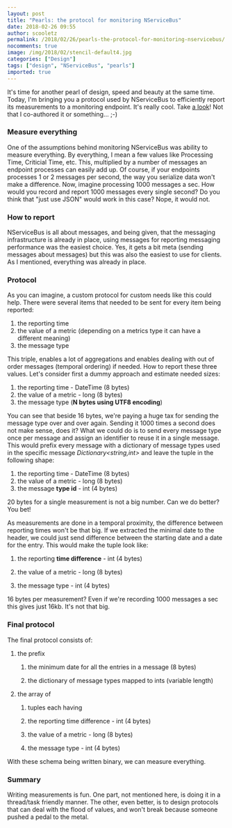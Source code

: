 ```yaml
---
layout: post
title: "Pearls: the protocol for monitoring NServiceBus"
date: 2018-02-26 09:55
author: scooletz
permalink: /2018/02/26/pearls-the-protocol-for-monitoring-nservicebus/
nocomments: true
image: /img/2018/02/stencil-default4.jpg
categories: ["Design"]
tags: ["design", "NServiceBus", "pearls"]
imported: true
---
```


It's time for another pearl of design, speed and beauty at the same time. Today, I'm bringing you a protocol used by NServiceBus to efficiently report its measurements to a monitoring endpoint. It's really cool. Take [a look](https://docs.particular.net/monitoring/metrics/in-servicepulse)! Not that I co-authored it or something... ;-)

### Measure everything

One of the assumptions behind monitoring NServiceBus was ability to measure everything. By everything, I mean a few values like Processing Time, Criticial Time, etc. This, multiplied by a number of messages an endpoint processes can easily add up. Of course, if your endpoints processes 1 or 2 messages per second, the way you serialize data won't make a difference. Now, imagine processing 1000 messages a sec. How would you record and report 1000 messages every single second? Do you think that "just use JSON" would work in this case? Nope, it would not.

### How to report

NServiceBus is all about messages, and being given, that the messaging infrastructure is already in place, using messages for reporting messaging performance was the easiest choice. Yes, it gets a bit meta (sending messages about messages) but this was also the easiest to use for clients. As I mentioned, everything was already in place.

### Protocol

As you can imagine, a custom protocol for custom needs like this could help. There were several items that needed to be sent for every item being reported:

1. the reporting time
1. the value of a metric (depending on a metrics type it can have a different meaning)
1. the message type

This triple, enables a lot of aggregations and enables dealing with out of order messages (temporal ordering) if needed. How to report these three values. Let's consider first a dummy approach and estimate needed sizes:

1. the reporting time - DateTime (8 bytes)
1. the value of a metric - long (8 bytes)
1. the message type (**N bytes using UTF8 encoding**)

You can see that beside 16 bytes, we're paying a huge tax for sending the message type over and over again. Sending it 1000 times a second does not make sense, does it? What we could do is to send every message type once per message and assign an identifier to reuse it in a single message. This would prefix every message with a dictionary of message types used in the specific message *Dictionary<string,int>* and leave the tuple in the following shape:

1. the reporting time - DateTime (8 bytes)
1. the value of a metric - long (8 bytes)
1. the message **type id** - int (4 bytes)

20 bytes for a single measurement is not a big number. Can we do better? You bet!

As measurements are done in a temporal proximity, the difference between reporting times won't be that big. If we extracted the minimal date to the header, we could just send difference between the starting date and a date for the entry. This would make the tuple look like:

1. the reporting **time difference** - int (4 bytes)

1. the value of a metric - long (8 bytes)
1. the message type - int (4 bytes)

16 bytes per measurement? Even if we're recording 1000 messages a sec this gives just 16kb. It's not that big.

### **Final protocol**

The final protocol consists of:

1. the prefix

    1.  the minimum date for all the entries in a message (8 bytes)

    2.  the dictionary of message types mapped to ints (variable length)
1. the array of

    1.  tuples each having

    1.  the reporting time difference - int (4 bytes)

    2.  the value of a metric - long (8 bytes)

    3.  the message type - int (4 bytes)


With these schema being written binary, we can measure everything.

### Summary

Writing measurements is fun. One part, not mentioned here, is doing it in a thread/task friendly manner. The other, even better, is to design protocols that can deal with the flood of values, and won't break because someone pushed a pedal to the metal.
